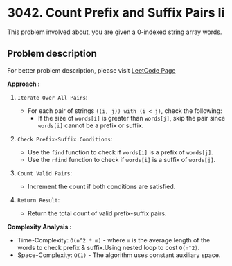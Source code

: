 # 3042. Count Prefix and Suffix Pairs Ii

This problem involved about, you are given a 0-indexed string array words.

## Problem description

For better problem description, please visit [LeetCode Page](https://leetcode.com/problems/count-prefix-and-suffix-pairs-i/description/)

**Approach :**<br/>

1. `Iterate Over All Pairs`:

    - For each pair of strings `((i, j)) with (i < j)`, check the following:
        - If the size of `words[i]` is greater than `words[j]`, skip the pair since `words[i]` cannot be a prefix or suffix.

2. `Check Prefix-Suffix Conditions`:

    - Use the `find` function to check if `words[i]` is a prefix of `words[j]`.
    - Use the `rfind` function to check if `words[i]` is a suffix of `words[j]`.

3. `Count Valid Pairs`:

    - Increment the count if both conditions are satisfied.

4. `Return Result`:
    - Return the total count of valid prefix-suffix pairs.

**Complexity Analysis :**<br/>

-   Time-Complexity: `O(n^2 * m)` - where `m` is the average length of the words to check prefix & suffix.Using nested loop to cost `O(n^2)`.
-   Space-Complexity: `O(1)` - The algorithm uses constant auxiliary space.
